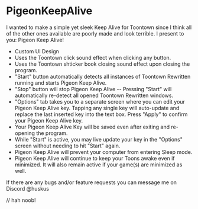 # PigeonKeepAlive
I wanted to make a simple yet sleek Keep Alive for Toontown since I think all of the other ones available are poorly made and look terrible. I present to you: Pigeon Keep Alive!

- Custom UI Design
- Uses the Toontown click sound effect when clicking any button.
- Uses the Toontown shticker book closing sound effect upon closing the program.
- "Start" button automatically detects all instances of Toontown Rewritten running and starts Pigeon Keep Alive.
- "Stop" button will stop Pigeon Keep Alive -- Pressing "Start" will automatically re-detect all opened Toontown Rewritten windows.
- "Options" tab takes you to a separate screen where you can edit your Pigeon Keep Alive key. Tapping any single key will auto-update and replace the last inserted key into the text box. Press "Apply" to confirm your Pigeon Keep Alive key.
- Your Pigeon Keep Alive Key will be saved even after exiting and re-opening the program.
- While "Start" is active, you may live update your key in the "Options" screen without needing to hit "Start" again.
- Pigeon Keep Alive will prevent your computer from entering Sleep mode.
- Pigeon Keep Alive will continue to keep your Toons awake even if minimized. It will also remain active if your game(s) are minimized as well.

If there are any bugs and/or feature requests you can message me on Discord @huskus

// hah noob!
